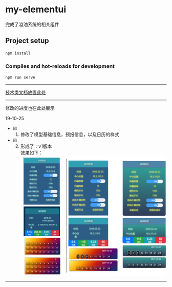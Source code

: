 # my-elementui
完成了溢油系统的相关组件
## Project setup
```
npm install
```

### Compiles and hot-reloads for development
```
npm run serve
```
---
[技术类文档放置此处](../README.md)

---
修改的进度也在此处展示  


19-10-25
- [x] 1. 修改了模型基础信息，预报信息，以及日历的样式
- [x] 2. 形成了：v1版本  
  效果如下：
  ![右侧溢油信息栏](document/img/TIM截图20191025150131.png)

---
